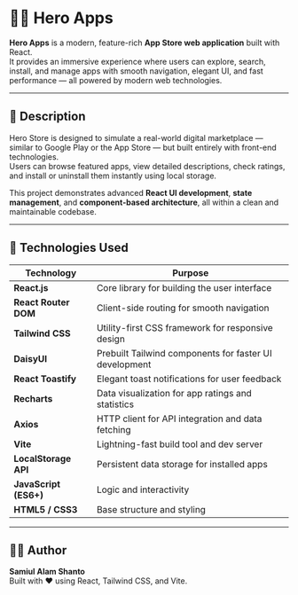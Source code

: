 # 🦸‍♂️ Hero Apps

**Hero Apps** is a modern, feature-rich **App Store web application** built with React.  
It provides an immersive experience where users can explore, search, install, and manage apps with smooth navigation, elegant UI, and fast performance — all powered by modern web technologies.

---

## 📝 Description

Hero Store is designed to simulate a real-world digital marketplace — similar to Google Play or the App Store — but built entirely with front-end technologies.  
Users can browse featured apps, view detailed descriptions, check ratings, and install or uninstall them instantly using local storage.

This project demonstrates advanced **React UI development**, **state management**, and **component-based architecture**, all within a clean and maintainable codebase.

---

## 🧠 Technologies Used

| Technology            | Purpose                                                |
| --------------------- | ------------------------------------------------------ |
| **React.js**          | Core library for building the user interface           |
| **React Router DOM**  | Client-side routing for smooth navigation              |
| **Tailwind CSS**      | Utility-first CSS framework for responsive design      |
| **DaisyUI**           | Prebuilt Tailwind components for faster UI development |
| **React Toastify**    | Elegant toast notifications for user feedback          |
| **Recharts**          | Data visualization for app ratings and statistics      |
| **Axios**             | HTTP client for API integration and data fetching      |
| **Vite**              | Lightning-fast build tool and dev server               |
| **LocalStorage API**  | Persistent data storage for installed apps             |
| **JavaScript (ES6+)** | Logic and interactivity                                |
| **HTML5 / CSS3**      | Base structure and styling                             |

---

## 👨‍💻 Author

**Samiul Alam Shanto**  
Built with ❤️ using React, Tailwind CSS, and Vite.
